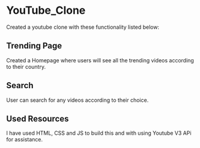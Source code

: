 # YouTube_Clone
Created a youtube clone with these functionality listed below:
## Trending Page
Created a Homepage where users will see all the trending videos according to their country.
## Search
User can search for any videos according to their choice.
## Used Resources
I have used HTML, CSS and JS to build this and with using Youtube V3 APi for assistance.
